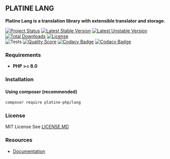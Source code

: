## PLATINE LANG
**Platine Lang is a translation library with extensible translator and storage.**

[![Project Status](http://opensource.box.com/badges/active.svg)](http://opensource.box.com/badges)
[![Latest Stable Version](https://poser.pugx.org/platine-php/lang/v)](https://packagist.org/packages/platine-php/lang)
[![Latest Unstable Version](https://poser.pugx.org/platine-php/lang/v/unstable)](https://packagist.org/packages/platine-php/lang)
[![Total Downloads](https://poser.pugx.org/platine-php/lang/downloads)](https://packagist.org/packages/platine-php/lang)
[![License](https://poser.pugx.org/platine-php/lang/license)](https://packagist.org/packages/platine-php/lang)  
![Tests](https://github.com/platine-php/lang/actions/workflows/ci.yml/badge.svg)
[![Quality Score](https://img.shields.io/scrutinizer/g/platine-php/lang.svg?style=flat-square)](https://scrutinizer-ci.com/g/platine-php/lang)
[![Codacy Badge](https://app.codacy.com/project/badge/Grade/b82c6a3108504b1bae1feaf2820e701e)](https://app.codacy.com/gh/platine-php/lang/dashboard?utm_source=gh&utm_medium=referral&utm_content=&utm_campaign=Badge_grade)
[![Codacy Badge](https://app.codacy.com/project/badge/Coverage/b82c6a3108504b1bae1feaf2820e701e)](https://app.codacy.com/gh/platine-php/lang/dashboard?utm_source=gh&utm_medium=referral&utm_content=&utm_campaign=Badge_coverage)

### Requirements 
- **PHP >= 8.0** 

### Installation
#### Using composer (recommended)
```bash
composer require platine-php/lang
```

### License
MIT License See [LICENSE.MD](LICENSE.MD)


### Resources
- [Documentation](https://docs.platine-php.com/packages/lang)